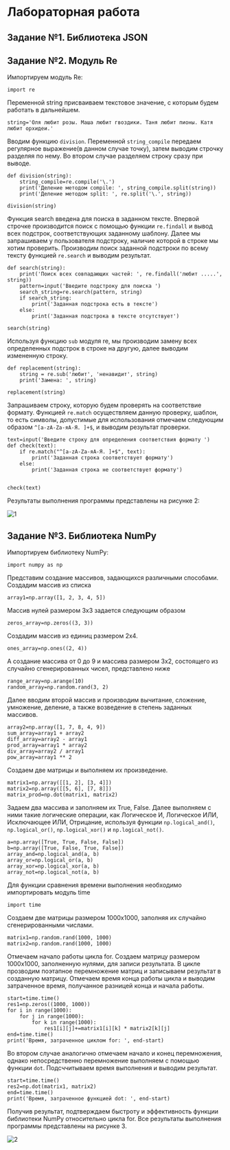 # Лабораторная работа

## Задание №1. Библиотека JSON



## Задание №2. Модуль Re
Импортируем модуль Re:
```
import re
```
Переменной string присваиваем текстовое значение, с которым будем работать в дальнейшем.
```
string='Оля любит розы. Маша любит гвоздики. Таня любит пионы. Катя любит орхидеи.'
```

Вводим функцию `division`. Переменной `string_compile` передаем регулярное выражение(в данном случае точку), затем выводим строчку разделяя по нему. Во втором случае разделяем строку сразу при выводе. 
```
def division(string):
    string_compile=re.compile('\.')
    print('Деление методом compile: ', string_compile.split(string))
    print('Деление методом split: ', re.split('\.', string))

division(string)
```


Функция search введена для поиска в заданном тексте. Впервой строчке производится поиск с помощью функции `re.findall` и вывод всех подстрок, соответствующих заданному шаблону. Далее мы запрашиваем у пользователя подстроку, наличие которой в строке мы хотим проверить. Производим поиск заданной подстроки  по всему тексту функцией `re.search` и выводим результат.
```
def search(string):
    print('Поиск всех совпадающих частей: ', re.findall('любит .....', string))
    pattern=input('Введите подстроку для поиска ')
    search_string=re.search(pattern, string)
    if search_string:
        print('Заданная подстрока есть в тексте')
    else:
        print('Заданная подстрока в тексте отсутствует')
    
search(string)
```


Используя функцию `sub` модуля re, мы производим замену всех определенных подстрок в строке на другую, далее выводим измененную строку.
```
def replacement(string):
    string = re.sub('любит', 'ненавидит', string)
    print('Замена: ', string)

replacement(string)
```


Запрашиваем строку, которую будем проверять на соответствие формату. Функцией `re.match` осуществляем данную проверку, шаблон, то есть символы, допустимые для использования отмечаем следующим образом `^[a-zA-Zа-яА-Я. ]+$`, и выводим результат проверки.
```
text=input('Введите строку для определения соответствия формату ')
def check(text):
    if re.match("^[a-zA-Zа-яА-Я. ]+$", text):
        print('Заданная строка соответствует формату')
    else:
        print('Заданная строка не соответствует формату')


check(text)
```
Результаты выполнения программы представлены на рисунке 2:

![1](https://github.com/AMehriniso/project/assets/144653974/cf31f9b3-1b4c-483d-a736-cc4baa66b353)


## Задание №3. Библиотека NumPy
Импортируем библиотеку NumPy:
```
import numpy as np
```
Представим создание массивов, задающихся различными способами.  Создадим массив из списка
```
array1=np.array([1, 2, 3, 4, 5])  

```
Массив нулей размером 3х3 задается следующим образом
```
zeros_array=np.zeros((3, 3))      
```
Создадим массив из единиц размером 2х4. 
```     
ones_array=np.ones((2, 4))
```
А создание массива от 0 до 9 и массива размером 3х2, состоящего из случайно сгенерированных чисел, представлено ниже
```          
range_array=np.arange(10)           
random_array=np.random.rand(3, 2)
```
Далее вводим второй массив и производим вычитание, сложение, умножение, деление, а также возведение в степень заданных массивов.
```
array2=np.array([1, 7, 8, 4, 9])
sum_array=array1 + array2           
diff_array=array2 - array1    
prod_array=array1 * array2       
div_array=array2 / array1       
pow_array=array1 ** 2 
```

Создаем две матрицы и выполняем их произведение.
```
matrix1=np.array([[1, 2], [3, 4]])
matrix2=np.array([[5, 6], [7, 8]])
matrix_prod=np.dot(matrix1, matrix2)
```

Задаем два массива и заполняем их True, False. Далее выполняем с ними такие логические операции, как Логическое И, Логическое ИЛИ, Исключающее ИЛИ, Отрицание, используя функции `np.logical_and()`, `np.logical_or()`, `np.logical_xor()` и `np.logical_not()`.
```
a=np.array([True, True, False, False])
b=np.array([True, False, True, False])
array_and=np.logical_and(a, b)  
array_or=np.logical_or(a, b)    
array_xor=np.logical_xor(a, b)  
array_not=np.logical_not(a, b)
```

Для функции сравнения времени выполнения необходимо импортировать модуль time
```
import time
```
Создаем две матрицы размером 1000х1000, заполняя их случайно сгенерированными числами. 
```
matrix1=np.random.rand(1000, 1000)
matrix2=np.random.rand(1000, 1000)
```

Отмечаем начало работы цикла for. Создаем матрицу размером 1000х1000, заполненную нулями, для записи результата. В цикле прозводим поэтапное перемножение матриц и записываем результат в созданную матрицу. Отмечаем время конца работы цикла и выводим затраченное время, получанное разницей конца и начала работы.
```
start=time.time()
res1=np.zeros((1000, 1000))
for i in range(1000):
    for j in range(1000):
        for k in range(1000):
            res1[i][j]+=matrix1[i][k] * matrix2[k][j]
end=time.time()
print('Время, затраченное циклом for: ', end-start)
```
Во втором случае аналогично отмечаем начало и конец перемножения, однако непосредственно перемножение выполняем с помощью функции `dot`. Подсччитываем время выполнения и выводим результат.
```
start=time.time()
res2=np.dot(matrix1, matrix2)
end=time.time()
print('Время, затраченное функцией dot: ', end-start)
```
Получив результат, подтверждаем быстроту и эффективность функции библиотеки NumPy относительно цикла for.
Все результаты выполнения программы представлены на рисунке 3.

![2](https://github.com/AMehriniso/project/assets/144653974/8593d0bb-b3a9-4a27-b371-f4e6827cf710)
